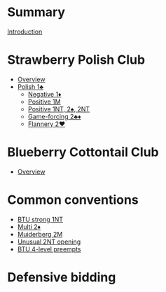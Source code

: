 # Summary

[Introduction](README.md)

# Strawberry Polish Club

- [Overview](wj.md)
- [Polish 1♣](wj/1C.md)
	- [Negative 1♦](wj/1C/1D.md)
	- [Positive 1M](wj/1C/1M.md)
	- [Positive 1NT, 2♠, 2NT](wj/1C/1NT.md)
	- [Game-forcing 2♣♦](wj/1C/2m.md)
	- [Flannery 2♥](wj/1C/2H.md)

# Blueberry Cottontail Club

- [Overview]()

# Common conventions

- [BTU strong 1NT]()
- [Multi 2♦]()
- [Muiderberg 2M]()
- [Unusual 2NT opening]()
- [BTU 4-level preempts]()

# Defensive bidding